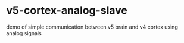 # v5-cortex-analog-slave
demo of simple communication between v5 brain and v4 cortex using analog signals

